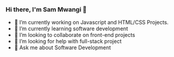 ### Hi there, I'm Sam Mwangi 👋


<!-- **Sam-Mwangi/Sam-Mwangi** is a ✨ _special_ ✨ repository because its `README.md` (this file) appears on your GitHub profile.
 
Here are some ideas to get you started:
-->


- 🔭 I’m currently working on Javascript and HTML/CSS Projects.
- 🌱 I’m currently learning software development
- 👯 I’m looking to collaborate on front-end projects
- 🤔 I’m looking for help with full-stack project
- 💬 Ask me about Software Development
<!-- - 📫 How to reach me: ... 
- 😄 Pronouns: Him/His
- ⚡ Fun fact: ...
 -->
